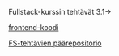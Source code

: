 Fullstack-kurssin tehtävät 3.1->

[frontend-koodi](https://github.com/HeljaeRaeisaenen/Fullstack-2022/tree/main/osa2/puhelinluettelo)

[FS-tehtävien päärepositorio](https://github.com/HeljaeRaeisaenen/Fullstack-2022/)
